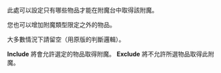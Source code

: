 此處可以設定只有哪些物品才能在附魔台中取得該附魔。

您也可以增加附魔類型限定之外的物品。

大多數情況下請留空（用原版的判斷邏輯）。

**Include** 將會允許選定的物品取得附魔。 **Exclude** 將不允許所選物品取得此附魔。
